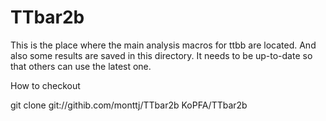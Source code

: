 TTbar2b
=======
This is the place where the main analysis macros for ttbb are located.
And also some results are saved in this directory. It needs to be up-to-date so that others can use the latest one.

How to checkout

git clone git://githib.com/monttj/TTbar2b KoPFA/TTbar2b
